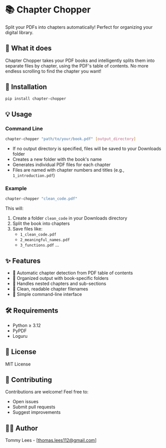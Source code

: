 # 📚 Chapter Chopper

Split your PDFs into chapters automatically! Perfect for organizing your digital library.

## 🎯 What it does

Chapter Chopper takes your PDF books and intelligently splits them into separate files by chapter, using the PDF's table of contents. No more endless scrolling to find the chapter you want!

## 🚀 Installation

```bash
pip install chapter-chopper
```

## 💡 Usage

### Command Line

```bash
chapter-chopper "path/to/your/book.pdf" [output_directory]
```

- If no output directory is specified, files will be saved to your Downloads folder
- Creates a new folder with the book's name
- Generates individual PDF files for each chapter
- Files are named with chapter numbers and titles (e.g., `1_introduction.pdf`)

### Example

```bash
chapter-chopper "clean_code.pdf"
```

This will:
1. Create a folder `clean_code` in your Downloads directory
2. Split the book into chapters
3. Save files like:
   - `1_clean_code.pdf`
   - `2_meaningful_names.pdf`
   - `3_functions.pdf`
   ...

## ✨ Features

- 📑 Automatic chapter detection from PDF table of contents
- 📁 Organized output with book-specific folders
- 🔄 Handles nested chapters and sub-sections
- 💫 Clean, readable chapter filenames
- 🎯 Simple command-line interface

## 🛠️ Requirements

- Python ≥ 3.12
- PyPDF
- Loguru

## 📝 License

MIT License

## 🤝 Contributing

Contributions are welcome! Feel free to:
- Open issues
- Submit pull requests
- Suggest improvements

## 🙋‍♂️ Author

Tommy Lees - [thomas.lees112@gmail.com]

